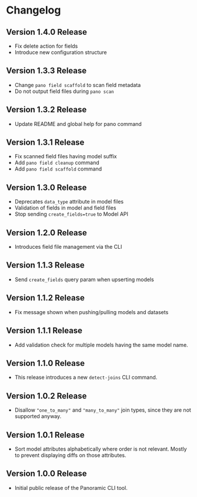 # Changelog

## Version 1.4.0 Release

- Fix delete action for fields
- Introduce new configuration structure

## Version 1.3.3 Release

- Change `pano field scaffold` to scan field metadata
- Do not output field files during `pano scan`

## Version 1.3.2 Release

- Update README and global help for pano command

## Version 1.3.1 Release

- Fix scanned field files having model suffix
- Add `pano field cleanup` command
- Add `pano field scaffold` command

## Version 1.3.0 Release

- Deprecates `data_type` attribute in model files
- Validation of fields in model and field files
- Stop sending `create_fields=true` to Model API

## Version 1.2.0 Release

- Introduces field file management via the CLI

## Version 1.1.3 Release

- Send `create_fields` query param when upserting models

## Version 1.1.2 Release

- Fix message shown when pushing/pulling models and datasets

## Version 1.1.1 Release

- Add validation check for multiple models having the same model name.

## Version 1.1.0 Release

- This release introduces a new `detect-joins` CLI command.

## Version 1.0.2 Release

- Disallow `"one_to_many"` and `"many_to_many"` join types, since they are not supported anyway.

## Version 1.0.1 Release

- Sort model attributes alphabetically where order is not relevant. Mostly to prevent displaying diffs on those attributes.

## Version 1.0.0 Release

- Initial public release of the Panoramic CLI tool.

